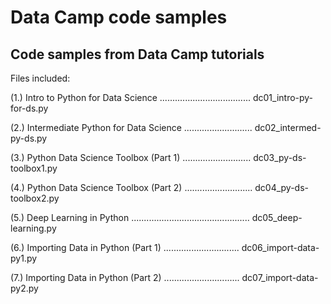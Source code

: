 # Data Camp code samples
## Code samples from Data Camp tutorials

Files included:

(1.) Intro to Python for Data Science .................................... dc01_intro-py-for-ds.py

(2.) Intermediate Python for Data Science ........................... dc02_intermed-py-ds.py

(3.) Python Data Science Toolbox (Part 1) ........................... dc03_py-ds-toolbox1.py

(4.) Python Data Science Toolbox (Part 2) ........................... dc04_py-ds-toolbox2.py

(5.) Deep Learning in Python ............................................... dc05_deep-learning.py

(6.) Importing Data in Python (Part 1) .............................. dc06_import-data-py1.py

(7.) Importing Data in Python (Part 2) .............................. dc07_import-data-py2.py
